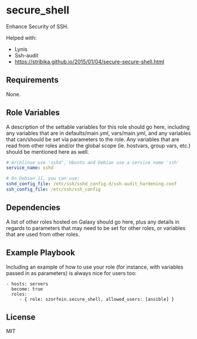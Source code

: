 secure_shell
=========

Enhance Security of SSH.

Helped with:
- Lynis
- Ssh-audit
- https://stribika.github.io/2015/01/04/secure-secure-shell.html

Requirements
------------

None.

Role Variables
--------------

A description of the settable variables for this role should go here, including any variables that are in defaults/main.yml, vars/main.yml, and any variables that can/should be set via parameters to the role. Any variables that are read from other roles and/or the global scope (ie. hostvars, group vars, etc.) should be mentioned here as well.

```yml
# Archlinux use 'sshd', Ubuntu and Debian use a service name 'ssh'
service_name: sshd

# On Debian 11, you can use:
sshd_config_file: /etc/ssh/sshd_config.d/ssh-audit_hardening.conf
ssh_config_file: /etc/ssh/ssh_config
```

Dependencies
------------

A list of other roles hosted on Galaxy should go here, plus any details in regards to parameters that may need to be set for other roles, or variables that are used from other roles.

Example Playbook
----------------

Including an example of how to use your role (for instance, with variables passed in as parameters) is always nice for users too:

    - hosts: servers
      become: true
      roles:
         - { role: szorfein.secure_shell, allowed_users: [ansible] }

License
-------

MIT

